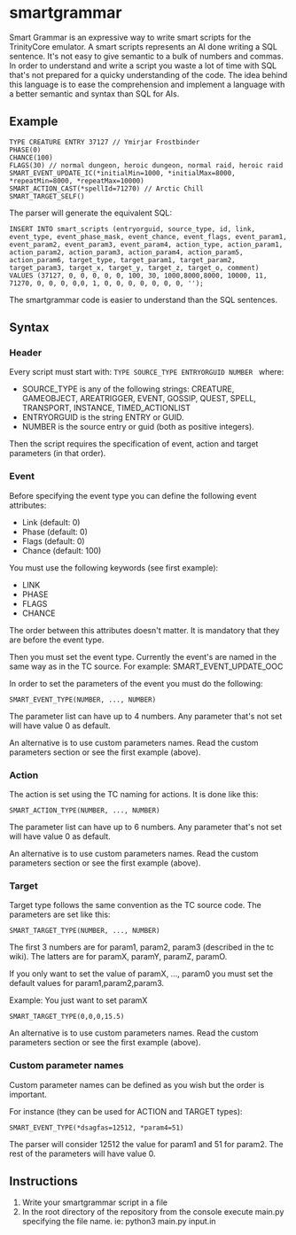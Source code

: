 # smartgrammar
Smart Grammar is an expressive way to write smart scripts for the TrinityCore emulator. A smart scripts represents an AI done writing a SQL sentence. It's not easy to give semantic to a bulk of numbers and commas. In order to understand and write a script you waste a lot of time with SQL that's not prepared for a quicky understanding of the code. The idea behind this language is to ease the comprehension and implement a language with a better semantic and syntax than SQL for AIs.

## Example
```
TYPE CREATURE ENTRY 37127 // Ymirjar Frostbinder
PHASE(0)
CHANCE(100)
FLAGS(30) // normal dungeon, heroic dungeon, normal raid, heroic raid
SMART_EVENT_UPDATE_IC(*initialMin=1000, *initialMax=8000, *repeatMin=8000, *repeatMax=10000) 
SMART_ACTION_CAST(*spellId=71270) // Arctic Chill
SMART_TARGET_SELF()

```

The parser will generate the equivalent SQL:
```
INSERT INTO smart_scripts (entryorguid, source_type, id, link, event_type, event_phase_mask, event_chance, event_flags, event_param1, event_param2, event_param3, event_param4, action_type, action_param1, action_param2, action_param3, action_param4, action_param5,  action_param6, target_type, target_param1, target_param2, target_param3, target_x, target_y, target_z, target_o, comment)
VALUES (37127, 0, 0, 0, 0, 0, 100, 30, 1000,8000,8000, 10000, 11, 71270, 0, 0, 0, 0,0, 1, 0, 0, 0, 0, 0, 0, 0, '');
```

The smartgrammar code is easier to understand than the SQL sentences.

## Syntax

### Header

Every script must start with: ```TYPE SOURCE_TYPE ENTRYORGUID NUMBER ``` where:
- SOURCE_TYPE is any of the following strings: CREATURE, GAMEOBJECT, AREATRIGGER, EVENT, GOSSIP, QUEST, SPELL, TRANSPORT, INSTANCE, TIMED_ACTIONLIST
- ENTRYORGUID is the string ENTRY or GUID.
- NUMBER is the source entry or guid (both as positive integers).

Then the script requires the specification of event, action and target parameters (in that order).

### Event

Before specifying the event type you can define the following event attributes:

- Link (default: 0)
- Phase (default: 0)
- Flags (default: 0)
- Chance (default: 100)

You must use the following keywords (see first example):

- LINK
- PHASE
- FLAGS
- CHANCE

The order between this attributes doesn't matter. It is mandatory that they are before the event type.

Then you must set the event type. Currently the event's are named in the same way as in the TC source. For example: SMART_EVENT_UPDATE_OOC

In order to set the parameters of the event you must do the following:

```
SMART_EVENT_TYPE(NUMBER, ..., NUMBER)
```
The parameter list can have up to 4 numbers. Any parameter that's not set will have value 0 as default.

An alternative is to use custom parameters names. Read the custom parameters section or see the first example (above).
### Action

The action is set using the TC naming for actions. It is done like this:

```
SMART_ACTION_TYPE(NUMBER, ..., NUMBER)
```
The parameter list can have up to 6 numbers. Any parameter that's not set will have value 0 as default.

An alternative is to use custom parameters names. Read the custom parameters section or see the first example (above).

### Target

Target type follows the same convention as the TC source code. The parameters are set like this:

```
SMART_TARGET_TYPE(NUMBER, ..., NUMBER)
```

The first 3 numbers are for param1, param2, param3 (described in the tc wiki).
The latters are for paramX, paramY, paramZ, paramO.

If you only want to set the value of paramX, ..., param0 you must set the default values for param1,param2,param3.

Example: You just want to set paramX

```
SMART_TARGET_TYPE(0,0,0,15.5)
```

An alternative is to use custom parameters names. Read the custom parameters section or see the first example (above).

### Custom parameter names

Custom parameter names can be defined as you wish but the order is important. 

For instance (they can be used for ACTION and TARGET types):

```
SMART_EVENT_TYPE(*dsagfas=12512, *param4=51)
```
The parser will consider 12512 the value for param1 and 51 for param2. The rest of the parameters will have value 0.

## Instructions

1. Write your smartgrammar script in a file
2. In the root directory of the repository from the console execute main.py specifying the file name. ie: python3 main.py input.in
